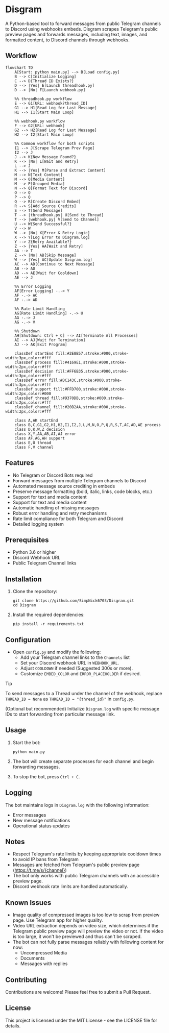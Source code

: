 # Disgram

A Python-based tool to forward messages from public Telegram channels to Discord using webhooks embeds. Disgram scrapes Telegram's public preview pages and forwards messages, including text, images, and formatted content, to Discord channels through webhooks.

## Workflow
```mermaid
flowchart TD
    A[Start: python main.py] --> B[Load config.py]
    B --> C[Initialize Logging]
    C --> D{Thread ID Exists?}
    D --> |Yes| E[Launch threadhook.py]
    D --> |No| F[Launch webhook.py]
    
    %% threadhook.py workflow
    E --> G1[URL: webhook?thread_ID]
    G1 --> H1[Read Log for Last Message]
    H1 --> I1[Start Main Loop]

    %% webhook.py workflow
    F --> G2[URL: webhook]
    G2 --> H2[Read Log for Last Message]
    H2 --> I2[Start Main Loop]
    
    %% Common workflow for both scripts
    I1 --> J[Scrape Telegram Prev Page]
    I2 --> J
    J --> K{New Message Found?}
    K --> |No| L[Wait and Retry]
    L --> J
    K --> |Yes| M[Parse and Extract Content]
    M --> N[Text Content]
    M --> O[Media Content] 
    M --> P[Grouped Media]
    N --> Q[Format Text for Discord]
    O --> Q
    P --> Q
    Q --> R[Create Discord Embed]
    R --> S[Add Source Credits]
    S --> T[Send Message]
    T --> |threadhook.py| U[Send to Thread]
    T --> |webhook.py| V[Send to Channel]
    U --> W{Send Successful?}
    V --> W
    W --> |No| X[Error & Retry Logic]
    X --> Y[Log Error to Disgram.log]
    Y --> Z{Retry Available?}
    Z --> |Yes| AA[Wait and Retry]
    AA --> T
    Z --> |No| AB[Skip Message]
    W --> |Yes| AC[Update Disgram.log]
    AC --> AD[Continue to Next Message]
    AB --> AD
    AD --> AE[Wait for Cooldown]
    AE --> J

    %% Error Logging
    AF[Error Logging] -.-> Y
    AF -.-> AC
    AF -.-> AD

    %% Rate Limit Handling
    AG[Rate Limit Handling] -.-> U
    AG -.-> J
    AG -.-> V

    %% Shutdown
    AH[Shutdown: Ctrl + C] --> AI[Terminate All Processes]
    AI --> AJ[Wait for Termination]
    AJ --> AK[Exit Program]

    classDef startEnd fill:#2E8B57,stroke:#000,stroke-width:3px,color:#fff
    classDef process fill:#4169E1,stroke:#000,stroke-width:2px,color:#fff
    classDef decision fill:#FF6B35,stroke:#000,stroke-width:3px,color:#fff
    classDef error fill:#DC143C,stroke:#000,stroke-width:3px,color:#fff
    classDef support fill:#FFD700,stroke:#000,stroke-width:2px,color:#000
    classDef thread fill:#9370DB,stroke:#000,stroke-width:2px,color:#fff
    classDef channel fill:#20B2AA,stroke:#000,stroke-width:2px,color:#fff
    
    class A,AK startEnd
    class B,C,G1,G2,H1,H2,I1,I2,J,L,M,N,O,P,Q,R,S,T,AC,AD,AE process
    class D,K,W,Z decision
    class X,Y,AA,AB,AI,AJ error
    class AF,AG,AH support
    class E,U thread
    class F,V channel
```

## Features

- No Telegram or Discord Bots required
- Forward messages from multiple Telegram channels to Discord
- Automated message source crediting in embeds
- Preserve message formatting (bold, italic, links, code blocks, etc.)
- Support for text and media content
- Support for text and media content
- Automatic handling of missing messages
- Robust error handling and retry mechanisms
- Rate limit compliance for both Telegram and Discord
- Detailed logging system

## Prerequisites

- Python 3.6 or higher
- Discord Webhook URL
- Public Telegram Channel links

## Installation

1. Clone the repository:
    ```
    git clone https://github.com/SimpNick6703/Disgram.git
    cd Disgram
    ```

2. Install the required dependencies:
    ```
    pip install -r requirements.txt
    ```

## Configuration

- Open `config.py` and modify the following:
   - Add your Telegram channel links to the `Channels` list
   - Set your Discord webhook URL in `WEBHOOK_URL`.
   - Adjust `COOLDOWN` if needed (Suggested 300s or more).
   - Customize `EMBED_COLOR` and `ERROR_PLACEHOLDER` if desired.

> [!TIP]
> To send messages to a Thread under the channel of the webhook, replace `THREAD_ID = None` as `THREAD_ID = "{thread_id}"` in `config.py`.
>
> (Optional but recommended) Initialize `Disgram.log` with specific message IDs to start forwarding from particular message link.

## Usage

1. Start the bot:
    ```
    python main.py
    ```
2. The bot will create separate processes for each channel and begin forwarding messages.

3. To stop the bot, press `Ctrl + C`.

## Logging

The bot maintains logs in `Disgram.log` with the following information:
- Error messages
- New message notifications
- Operational status updates

## Notes

- Respect Telegram's rate limits by keeping appropriate cooldown times to avoid IP bans from Telegram
- Messages are fetched from Telegram's public preview page (https://t.me/s/{channel})
- The bot only works with public Telegram channels with an accessible preview page.
- Discord webhook rate limits are handled automatically.

## Known Issues
- Image quality of compressed images is too low to scrap from preview page. Use Telegram app for higher quality.
- Video URL extraction depends on video size, which determines if the Telegram public preview page will preview the video or not. If the video is too large, it won't be previewed and thus can't be scraped.
- The bot can not fully parse messages reliably with following content for now:
  - Uncompressed Media
  - Documents
  - Messages with replies

## Contributing

Contributions are welcome! Please feel free to submit a Pull Request.

## License

This project is licensed under the MIT License - see the LICENSE file for details.